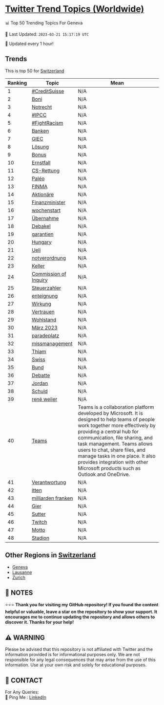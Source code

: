 [Twitter Trend Topics (Worldwide)](https://github.com/ErcinDedeoglu/Twitter-Trend-Topics)
==========


📊 Top 50 Trending Topics For Geneva

📆 Last Updated: `2023-03-21 15:17:19 UTC`

🔧 Updated every 1 hour!


## Trends

This is top 50 for [Switzerland](</Switzerland>)

| Ranking | Topic | Mean |
| ------- | ------------ | ------------ |
| 1 | [#CreditSuisse](http://twitter.com/search?q=%23CreditSuisse) | N/A |
| 2 | [Boni](http://twitter.com/search?q=Boni) | N/A |
| 3 | [Notrecht](http://twitter.com/search?q=Notrecht) | N/A |
| 4 | [#IPCC](http://twitter.com/search?q=%23IPCC) | N/A |
| 5 | [#FightRacism](http://twitter.com/search?q=%23FightRacism) | N/A |
| 6 | [Banken](http://twitter.com/search?q=Banken) | N/A |
| 7 | [GIEC](http://twitter.com/search?q=GIEC) | N/A |
| 8 | [Lösung](http://twitter.com/search?q=L%c3%b6sung) | N/A |
| 9 | [Bonus](http://twitter.com/search?q=Bonus) | N/A |
| 10 | [Ernstfall](http://twitter.com/search?q=Ernstfall) | N/A |
| 11 | [CS-Rettung](http://twitter.com/search?q=CS-Rettung) | N/A |
| 12 | [Paléo](http://twitter.com/search?q=Pal%c3%a9o) | N/A |
| 13 | [FINMA](http://twitter.com/search?q=FINMA) | N/A |
| 14 | [Aktionäre](http://twitter.com/search?q=Aktion%c3%a4re) | N/A |
| 15 | [Finanzminister](http://twitter.com/search?q=Finanzminister) | N/A |
| 16 | [wochenstart](http://twitter.com/search?q=wochenstart) | N/A |
| 17 | [Übernahme](http://twitter.com/search?q=%c3%9cbernahme) | N/A |
| 18 | [Debakel](http://twitter.com/search?q=Debakel) | N/A |
| 19 | [garantien](http://twitter.com/search?q=garantien) | N/A |
| 20 | [Hungary](http://twitter.com/search?q=Hungary) | N/A |
| 21 | [Ueli](http://twitter.com/search?q=Ueli) | N/A |
| 22 | [notverordnung](http://twitter.com/search?q=notverordnung) | N/A |
| 23 | [Keller](http://twitter.com/search?q=Keller) | N/A |
| 24 | [Commission of Inquiry](http://twitter.com/search?q=Commission+of+Inquiry) | N/A |
| 25 | [Steuerzahler](http://twitter.com/search?q=Steuerzahler) | N/A |
| 26 | [enteignung](http://twitter.com/search?q=enteignung) | N/A |
| 27 | [Wirkung](http://twitter.com/search?q=Wirkung) | N/A |
| 28 | [Vertrauen](http://twitter.com/search?q=Vertrauen) | N/A |
| 29 | [Wohlstand](http://twitter.com/search?q=Wohlstand) | N/A |
| 30 | [März 2023](http://twitter.com/search?q=M%c3%a4rz+2023) | N/A |
| 31 | [paradeplatz](http://twitter.com/search?q=paradeplatz) | N/A |
| 32 | [missmanagement](http://twitter.com/search?q=missmanagement) | N/A |
| 33 | [Thiam](http://twitter.com/search?q=Thiam) | N/A |
| 34 | [Swiss](http://twitter.com/search?q=Swiss) | N/A |
| 35 | [Bund](http://twitter.com/search?q=Bund) | N/A |
| 36 | [Debatte](http://twitter.com/search?q=Debatte) | N/A |
| 37 | [Jordan](http://twitter.com/search?q=Jordan) | N/A |
| 38 | [Schuld](http://twitter.com/search?q=Schuld) | N/A |
| 39 | [rené weiler](http://twitter.com/search?q=ren%c3%a9+weiler) | N/A |
| 40 | [Teams](http://twitter.com/search?q=Teams) | Teams is a collaboration platform developed by Microsoft. It is designed to help teams of people work together more effectively by providing a central hub for communication, file sharing, and task management. Teams allows users to chat, share files, and manage tasks in one place. It also provides integration with other Microsoft products such as Outlook and OneDrive. |
| 41 | [Verantwortung](http://twitter.com/search?q=Verantwortung) | N/A |
| 42 | [itten](http://twitter.com/search?q=itten) | N/A |
| 43 | [milliarden franken](http://twitter.com/search?q=milliarden+franken) | N/A |
| 44 | [Gier](http://twitter.com/search?q=Gier) | N/A |
| 45 | [Sutter](http://twitter.com/search?q=Sutter) | N/A |
| 46 | [Twitch](http://twitter.com/search?q=Twitch) | N/A |
| 47 | [Motto](http://twitter.com/search?q=Motto) | N/A |
| 48 | [Stadion](http://twitter.com/search?q=Stadion) | N/A |



## Other Regions in [Switzerland](</Switzerland>)

* [Geneva](</Switzerland/Geneva.md>)
* [Lausanne](</Switzerland/Lausanne.md>)
* [Zurich](</Switzerland/Zurich.md>)



## 📝 NOTES

⭐⭐⭐ **Thank you for visiting my GitHub repository! If you found the content helpful or valuable, leave a star on the repository to show your support. It encourages me to continue updating the repository and allows others to discover it. Thanks for your help!**


## ⚠️ WARNING

Please be advised that this repository is not affiliated with Twitter and the information provided is for informational purposes only. We are not responsible for any legal consequences that may arise from the use of this information. Use at your own risk and solely for educational purposes.


## 📨 CONTACT

 For Any Queries:  
            🏓 Ping Me : [LinkedIn](https://www.linkedin.com/in/ercindedeoglu/)
